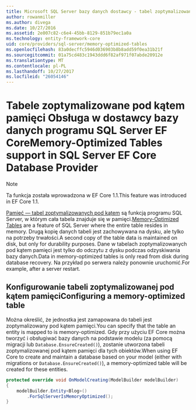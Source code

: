 ```yaml
---
title: Microsoft SQL Server bazy danych dostawcy - tabel zoptymalizowanych pod kątem pamięci - EF Core
author: rowanmiller
ms.author: divega
ms.date: 10/27/2016
ms.assetid: 2e007c82-c6e4-45bb-8129-851b79ec1a0a
ms.technology: entity-framework-core
uid: core/providers/sql-server/memory-optimized-tables
ms.openlocfilehash: 83a0decffc5946d036903b8b8add59f0ea31b21f
ms.sourcegitcommit: 01a75cd483c1943ddd6f82af971f07abde20912e
ms.translationtype: MT
ms.contentlocale: pl-PL
ms.lasthandoff: 10/27/2017
ms.locfileid: "26054146"
---
```

# <a name="memory-optimized-tables-support-in-sql-server-ef-core-database-provider"></a><span data-ttu-id="d2719-102">Tabele zoptymalizowane pod kątem pamięci Obsługa w dostawcy bazy danych programu SQL Server EF Core</span><span class="sxs-lookup"><span data-stu-id="d2719-102">Memory-Optimized Tables support in SQL Server EF Core Database Provider</span></span>

> [!NOTE]  
>
> <span data-ttu-id="d2719-103">Ta funkcja została wprowadzona w EF Core 1.1.</span><span class="sxs-lookup"><span data-stu-id="d2719-103">This feature was introduced in EF Core 1.1.</span></span>

<span data-ttu-id="d2719-104">[Pamięć — tabel zoptymalizowanych pod kątem](https://docs.microsoft.com/sql/relational-databases/in-memory-oltp/memory-optimized-tables) są funkcją programu SQL Server, w którym cała tabela znajduje się w pamięci.</span><span class="sxs-lookup"><span data-stu-id="d2719-104">[Memory-Optimized Tables](https://docs.microsoft.com/sql/relational-databases/in-memory-oltp/memory-optimized-tables) are a feature of SQL Server where the entire table resides in memory.</span></span> <span data-ttu-id="d2719-105">Drugą kopię danych tabeli jest zachowywana na dysku, ale tylko na potrzeby trwałości.</span><span class="sxs-lookup"><span data-stu-id="d2719-105">A second copy of the table data is maintained on disk, but only for durability purposes.</span></span> <span data-ttu-id="d2719-106">Dane w tabelach zoptymalizowanych pod kątem pamięci jest tylko do odczytu z dysku podczas odzyskiwania bazy danych.</span><span class="sxs-lookup"><span data-stu-id="d2719-106">Data in memory-optimized tables is only read from disk during database recovery.</span></span> <span data-ttu-id="d2719-107">Na przykład po serwera należy ponownie uruchomić.</span><span class="sxs-lookup"><span data-stu-id="d2719-107">For example, after a server restart.</span></span>

## <a name="configuring-a-memory-optimized-table"></a><span data-ttu-id="d2719-108">Konfigurowanie tabeli zoptymalizowanej pod kątem pamięci</span><span class="sxs-lookup"><span data-stu-id="d2719-108">Configuring a memory-optimized table</span></span>

<span data-ttu-id="d2719-109">Można określić, że jednostka jest zamapowana do tabeli jest zoptymalizowany pod kątem pamięci.</span><span class="sxs-lookup"><span data-stu-id="d2719-109">You can specify that the table an entity is mapped to is memory-optimized.</span></span> <span data-ttu-id="d2719-110">Gdy przy użyciu EF Core można tworzyć i obsługiwać bazy danych na podstawie modelu (za pomocą migracji lub `Database.EnsureCreated()`), zostanie utworzona tabeli zoptymalizowanej pod kątem pamięci dla tych obiektów.</span><span class="sxs-lookup"><span data-stu-id="d2719-110">When using EF Core to create and maintain a database based on your model (either with migrations or `Database.EnsureCreated()`), a memory-optimized table will be created for these entities.</span></span>

``` csharp
protected override void OnModelCreating(ModelBuilder modelBuilder)
{
    modelBuilder.Entity<Blog>()
        .ForSqlServerIsMemoryOptimized();
}
```
